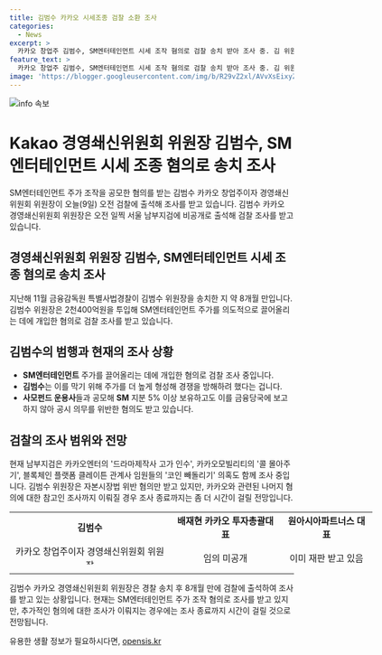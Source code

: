 ```yaml
---
title: 김범수 카카오 시세조종 검찰 소환 조사
categories:
  - News
excerpt: >
  카카오 창업주 김범수, SM엔터테인먼트 시세 조작 혐의로 검찰 송치 받아 조사 중. 김 위원장은 2천400억원 투입해 주가 조작 혐의, 주가를 의도적으로 끌어올려 경쟁 방해 의혹 등을 받고 있으며, 현재 검찰은 주가 조작 등을 확인 중. 또한 카카오 엔터 관련된 다른 의혹들에 대해서도 조사 중이며, 추가 참고인 조사가 이뤄질 경우 조사 종료까지는 시간이 걸릴 것으로 전망됩니다.
feature_text: >
  카카오 창업주 김범수, SM엔터테인먼트 시세 조작 혐의로 검찰 송치 받아 조사 중. 김 위원장은 2천400억원 투입해 주가 조작 혐의, 주가를 의도적으로 끌어올려 경쟁 방해 의혹 등을 받고 있으며, 현재 검찰은 주가 조작 등을 확인 중. 또한 카카오 엔터 관련된 다른 의혹들에 대해서도 조사 중이며, 추가 참고인 조사가 이뤄질 경우 조사 종료까지는 시간이 걸릴 것으로 전망됩니다.
image: 'https://blogger.googleusercontent.com/img/b/R29vZ2xl/AVvXsEixyZcFfHzMRdzZMjFBmAUKJYCLCGyLL1o632UiGVXcaFdKo_bkvkuCioo0uUKlGfBVcT3P84aROyZIXSBEx3Aw5nCQ3pTgDom1WDC4m8eifvWiAmWEEVb4x6G_l8C0QH225ldMjyaFvpxGEBGNO37VmDTDMHGhJPq73UglMfDca1-0aw/s1600/blogspot.png'
---
```


<p><img src="https://blogger.googleusercontent.com/img/b/R29vZ2xl/AVvXsEixyZcFfHzMRdzZMjFBmAUKJYCLCGyLL1o632UiGVXcaFdKo_bkvkuCioo0uUKlGfBVcT3P84aROyZIXSBEx3Aw5nCQ3pTgDom1WDC4m8eifvWiAmWEEVb4x6G_l8C0QH225ldMjyaFvpxGEBGNO37VmDTDMHGhJPq73UglMfDca1-0aw/s1600/blogspot.png" alt="info 속보" /></p>

<h1>Kakao 경영쇄신위원회 위원장 김범수, SM엔터테인먼트 시세 조종 혐의로 송치 조사</h1>

<p data-ke-size="size16">SM엔터테인먼트 주가 조작을 공모한 혐의를 받는 김범수 카카오 창업주이자 경영쇄신위원회 위원장이 오늘(9일) 오전 검찰에 출석해 조사를 받고 있습니다. 김범수 카카오 경영쇄신위원회 위원장은 오전 일찍 서울 남부지검에 비공개로 출석해 검찰 조사를 받고 있습니다.</p>

<h2 data-ke-size="size26">경영쇄신위원회 위원장 김범수, SM엔터테인먼트 시세 조종 혐의로 송치 조사</h2>

<p data-ke-size="size16">지난해 11월 금융감독원 특별사법경찰이 김범수 위원장을 송치한 지 약 8개월 만입니다. 김범수 위원장은 2천400억원을 투입해 SM엔터테인먼트 주가를 의도적으로 끌어올리는 데에 개입한 혐의로 검찰 조사를 받고 있습니다.</p>

<h2 data-ke-size="size26">김범수의 범행과 현재의 조사 상황</h2>

<ul>
    <li><b>SM엔터테인먼트</b> 주가를 끌어올리는 데에 개입한 혐의로 검찰 조사 중입니다. </li>
    <li><b>김범수</b>는 이를 막기 위해 주가를 더 높게 형성해 경쟁을 방해하려 했다는 겁니다.</li>
    <li><b>사모펀드 운용사</b>들과 공모해 <b>SM</b> 지분 5% 이상 보유하고도 이를 금융당국에 보고하지 않아 공시 의무를 위반한 혐의도 받고 있습니다.</li>
</ul>

<h2 data-ke-size="size26">검찰의 조사 범위와 전망</h2>

<p data-ke-size="size16">현재 남부지검은 카카오엔터의 '드라마제작사 고가 인수', 카카오모빌리티의 '콜 몰아주기', 블록체인 플랫폼 클레이튼 관계사 임원들의 '코인 빼돌리기' 의혹도 함께 조사 중입니다. 김범수 위원장은 자본시장법 위반 혐의만 받고 있지만, 카카오와 관련된 나머지 혐의에 대한 참고인 조사까지 이뤄질 경우 조사 종료까지는 좀 더 시간이 걸릴 전망입니다. </p>

<table style="width: 643px; height: 93px;">
<tbody>
<tr>
<td style="text-align: center; height: 17px;"><b>김범수</b></td>
<td style="text-align: center; height: 17px;"><b>배재현 카카오 투자총괄대표</b></td>
<td style="text-align: center; height: 17px;"><b>원아시아파트너스 대표</b></td>
</tr>
<tr>
<td style="text-align: center; height: 17px;">카카오 창업주이자 경영쇄신위원회 위원장</td>
<td style="text-align: center; height: 17px;">임의 미공개</td>
<td style="text-align: center; height: 17px;">이미 재판 받고 있음</td>
</tr>
</tbody>
</table>

<hr>

<p data-ke-size="size16">김범수 카카오 경영쇄신위원회 위원장은 경찰 송치 후 8개월 만에 검찰에 출석하여 조사를 받고 있는 상황입니다. 현재는 SM엔터테인먼트 주가 조작 혐의로 조사를 받고 있지만, 추가적인 혐의에 대한 조사가 이뤄지는 경우에는 조사 종료까지 시간이 걸릴 것으로 전망됩니다.</p>
유용한 생활 정보가 필요하시다면, <a href="https://opensis.kr" rel="dofollow">opensis.kr</a>


